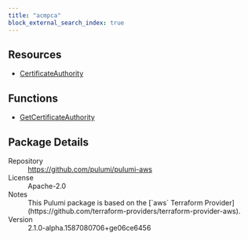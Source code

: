 ```yaml
---
title: "acmpca"
block_external_search_index: true
---
```


<!-- WARNING: this file was generated by Pulumi Docs Generator. -->
<!-- Do not edit by hand unless you're certain you know what you are doing! -->



<h2 id="resources">Resources</h2>
<ul class="api">
    <li><a href="certificateauthority" title="CertificateAuthority"><span class="symbol resource"></span>CertificateAuthority</a></li>
</ul>

<h2 id="functions">Functions</h2>
<ul class="api">
    <li><a href="getcertificateauthority" title="GetCertificateAuthority"><span class="symbol function"></span>GetCertificateAuthority</a></li>
</ul>

<h2 id="package-details">Package Details</h2>
<dl class="package-details">
	<dt>Repository</dt>
	<dd><a href="https://github.com/pulumi/pulumi-aws">https://github.com/pulumi/pulumi-aws</a></dd>
	<dt>License</dt>
	<dd>Apache-2.0</dd>
    <dt>Notes</dt>
	<dd>This Pulumi package is based on the [`aws` Terraform Provider](https://github.com/terraform-providers/terraform-provider-aws).</dd>
	<dt>Version</dt>
	<dd>2.1.0-alpha.1587080706+ge06ce6456</dd>
</dl>

